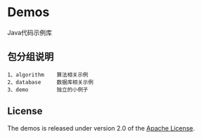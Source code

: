 # Demos
Java代码示例库

## 包分组说明
	1、algorithm    算法相关示例
	2、database     数据库相关示例
	3、demo         独立的小例子

## License
The demos is released under version 2.0 of the [Apache License][].

[Apache License]: http://www.apache.org/licenses/LICENSE-2.0